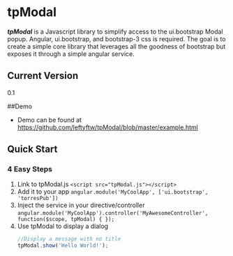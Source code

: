# tpModal

***tpModal*** is a Javascript library to simplify access to the ui.bootstrap Modal popup.  Angular, ui.bootstrap, and bootstrap-3 css is required.  The goal is to create a simple core library that leverages all the goodness of bootstrap but exposes it through a simple angular service.

## Current Version
0.1

##Demo
- Demo can be found at https://github.com/leftyftw/tpModal/blob/master/example.html


## Quick Start

### 4 Easy Steps

1. Link to tpModal.js `<script src="tpModal.js"></script>`
2. Add it to your app `angular.module('MyCoolApp', ['ui.bootstrap', 'torresPub'])`
3. Inject the service in your directive/controller `angular.module('MyCoolApp').controller('MyAwesomeController', function($scope, tpModal) { });`
4. Use tpModal to display a dialog
   ```javascript
   //Display a message with no title
   tpModal.show('Hello World!');
   ```
